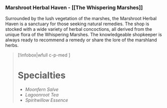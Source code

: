 ### Marshroot Herbal Haven - [[The Whispering Marshes]]

Surrounded by the lush vegetation of the marshes, the Marshroot Herbal Haven is a sanctuary for those seeking natural remedies. The shop is stocked with a wide variety of herbal concoctions, all derived from the unique flora of the Whispering Marshes. The knowledgeable shopkeeper is always ready to recommend a remedy or share the lore of the marshland herbs.

> [!infobox|wfull  c-p-med ]
>   # Specialties
>   - *Moonfern Salve*
>   - *Lagoonroot Tea*
>   - *Spiritwillow Essence*
